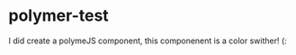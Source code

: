 polymer-test
============

I did create a polymeJS component, this componenent is a color swither! (:
